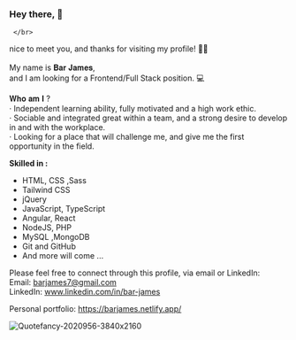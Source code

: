 ### Hey there, 👋
    
     </br>
 nice to meet you, and thanks for visiting my profile! 🤙🏽  </br>
 </br>
My name is 𝐁𝐚𝐫 𝐉𝐚𝐦𝐞𝐬,   </br>
and I am looking for a Frontend/Full Stack position. 💻  </br>

𝐖𝐡𝐨 𝐚𝐦 𝐈 ? </br>
 · Independent learning ability, fully motivated and a high work ethic. </br>
 · Sociable and integrated great within a team, and a strong desire to develop in and with the workplace. </br>
 · Looking for a place that will challenge me, and give me the first opportunity in the field.  </br>


<b>Skilled in :</b>
- HTML, CSS ,Sass
- Tailwind CSS
- jQuery
- JavaScript, TypeScript
- Angular, React 
- NodeJS, PHP
- MySQL ,MongoDB
- Git and GitHub
- And more will come ...


Please feel free to connect through this profile, via email or LinkedIn: </br>
Email: barjames7@gmail.com </br>
LinkedIn: www.linkedin.com/in/bar-james</br>

Personal portfolio: https://barjames.netlify.app/


![Quotefancy-2020956-3840x2160](https://user-images.githubusercontent.com/84085280/210616560-505e31b7-b280-4201-9e66-6d1d0fcf1b10.jpg)
